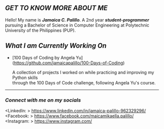 ## _**GET TO KNOW MORE ABOUT ME**_


Hello! My name is _**Jamaica C. Palillo**_. A 2nd year _**student-programmer**_ pursuing a Bachelor of Science in Computer Engineering at Polytechnic University of the Philippines (PUP).

## _**What I am Currently Working On**_
- [100 Days of Coding by Angela Yu]  
(https://github.com/jamaicapalillo/100-Days-of-Coding)
  
  A collection of projects I worked on while practicing and improving my Python skills  
through the 100 Days of Code challenge, following Angela Yu's course.

---
### _**Connect with me on my socials**_
<LinkedIn: >  https://www.linkedin.com/in/jamaica-palillo-962329296/  
<Facebook: > https://www.facebook.com/maicamikaella.palillo/  
<Instagram: > https://www.instagram.com/  

